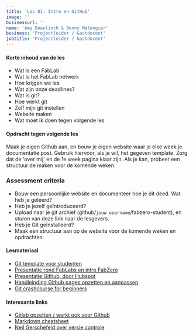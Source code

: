 ```yaml
---
title: 'Les 01: Intro en GitHub'
image: ''
businessurl: ''
name: 'Amy Beaulisch & Benny Malengier'
business: 'Projectleider / Gastdocent'
jobtitle: 'Projectleider / Gastdocent'
---
```

> 

#### Korte inhoud van de les
- Wat is een FabLab
- Wat is het FabLab netwerk
- Hoe krijgen we les
- Wat zijn onze deadlines?
- Wat is git?
- Hoe werkt git
- Zelf mijn git instellen
- Website maken
- Wat moet ik doen tegen volgende les

#### Opdracht tegen volgende les

Maak je eigen Github aan, en bouw je eigen website waar je elke week je documentatie post. Gebruik hiervoor, als je wil, het gegeven template. Zorg dat de 'over mij' en de 1e week pagina klaar zijn. Als je kan, probeer een structuur de maken voor de komende weken.

### Assessment criteria

- Bouw een persoonlijke website en documenteer hoe je dit deed. Wat heb je geleerd?
- Heb je jezelf geïntroduceerd?
- Upload naar je git archief (github/`jouw username`/fabzero-student), en sturen van deze link naar de lesgevers.
- Heb je Git geïnstalleerd?
- Maak een structuur aan op de website voor de komende weken en opdrachten.

#### Lesmateriaal

- [Git template voor studenten](https://github.com/ingegno/fabzero-student-template)
- [Presentatie rond FabLabs en intro FabZero]({{site.baseurl}}/assets/images/Lesson1/Intro_tot_FabZero.pdf)
- [Presentatie Github, door Hubspot]({{site.baseurl}}/assets/images/Lesson1/BasisGithub_Hubspot.pdf)
- [Handleinding Github pages opzetten en aanpassen]({{site.baseurl}}/assets/images/Lesson1/Github_aanpassen.pdf)
- [Git crashcourse for beginners](https://www.youtube.com/watch?v=SWYqp7iY_Tc)

#### Interesante links 
- [Gitlab opzetten / werkt ook voor Github](https://docs.gitlab.com/ee/gitlab-basics/start-using-git.html)  
- [Markdown cheatsheet](https://github.com/adam-p/markdown-here/wiki/Markdown-Cheatsheet#links)
- [Neil Gerschefeld over versie controle](https://vimeo.com/389087714)
